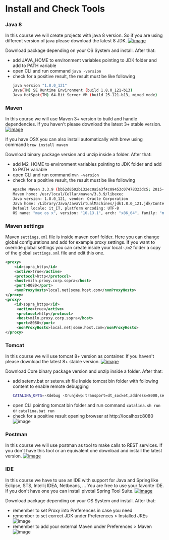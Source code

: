 # Install and Check Tools

### Java 8
In this course we will create projects with java 8 version. So if you are using different version of java please download the latest 8 JDK. 
[![image](http://www.oracle.com//ocom/groups/public/@ocom/documents/digitalasset/1612430.png)](http://www.oracle.com/technetwork/java/javase/downloads/jdk8-downloads-2133151.html)

Download package depending on your OS System and install. After that:
  - add JAVA_HOME to environment variables pointing to JDK folder and add to PATH variable
  - open CLI and run command `java -version`
  - check for a positive result, the result must be like following
    ```bash
    java version "1.8.0_121"
    Java(TM) SE Runtime Environment (build 1.8.0_121-b13)
    Java HotSpot(TM) 64-Bit Server VM (build 25.121-b13, mixed mode)
    ```

### Maven
In this course we will use Maven 3+ version to build and handle dependencies. If you haven't please download the latest 3+ stable version.
[![image](http://www.oracle.com//ocom/groups/public/@ocom/documents/digitalasset/1612430.png)](https://maven.apache.org/download.cgi)

If you have OSX you can also install automatically with brew using command `brew install maven`

Download binary package version and unzip inside a folder. After that:
  - add M2_HOME to environment variables pointing to JDK folder and add to PATH variable
  - open CLI and run command `mvn -version`
  - check for a positive result, the result must be like following
    ```bash
    Apache Maven 3.3.9 (bb52d8502b132ec0a5a3f4c09453c07478323dc5; 2015-11-10T17:41:47+01:00)
    Maven home: /usr/local/Cellar/maven/3.3.9/libexec
    Java version: 1.8.0_121, vendor: Oracle Corporation
    Java home: /Library/Java/JavaVirtualMachines/jdk1.8.0_121.jdk/Contents/Home/jre
    Default locale: it_IT, platform encoding: UTF-8
    OS name: "mac os x", version: "10.13.1", arch: "x86_64", family: "mac"
    ```
### Maven settings
Maven `settings.xml` file is inside maven conf folder. Here you can change global configurations and add for example proxy settings. If you want to override global settings you can create inside your local `~/m2` folder a copy of the global `settings.xml` file and edit this one. 
```xml
<proxy>
    <id>sopra_http</id>
    <active>true</active>
    <protocol>http</protocol>
    <host>miln.proxy.corp.sopra</host>
    <port>8080</port>
    <nonProxyHosts>local.net|some.host.com</nonProxyHosts>
</proxy>
<proxy>
    <id>sopra_https</id>
     <active>true</active>
     <protocol>http</protocol>
     <host>miln.proxy.corp.sopra</host>
     <port>8080</port>
     <nonProxyHosts>local.net|some.host.com</nonProxyHosts>
</proxy>
```
### Tomcat
In this course we will use tomcat 8+ version as container. If you haven't please download the latest 8+ stable version.
[![image](http://www.oracle.com//ocom/groups/public/@ocom/documents/digitalasset/1612430.png)](https://tomcat.apache.org/download-80.cgi)

Download Core binary package version and unzip inside a folder. After that:
  - add setenv.bat or setenv.sh file inside tomcat bin folder with following content to enable remote debugging
    ```sh
    CATALINA_OPTS=-Xdebug -Xrunjdwp:transport=dt_socket,address=8000,server=y,suspend=n
    ```
  - open CLI pointing tomcat bin folder and run command `catalina.sh run` or `catalina.bat run`
  - check for a positive result opening browser at http://localhost:8080
    ![image](https://assets.digitalocean.com/articles/tomcat8_1604/splashscreen.png)

    
### Postman
In this course we will use postman as tool to make calls to REST services. If you don't have this tool or an equivalent one download and install the latest version.
[![image](http://www.oracle.com//ocom/groups/public/@ocom/documents/digitalasset/1612430.png)](https://www.getpostman.com/)


### IDE
In this course we have to use an IDE with support for Java and Spring like Eclipse, STS, Intellij IDEA, Netbeans, ... You are free to use your favorite IDE.
If you don't have one you can install pivotal Spring Tool Suite.
[![image](http://www.oracle.com//ocom/groups/public/@ocom/documents/digitalasset/1612430.png)](https://spring.io/tools)

Download package depending on your OS System and install. After that:
  - remember to set Proxy into Preferences in case you need
  - remember to set correct JDK under Preferences > Installed JREs
  ![image](configurejavaeclipse.jpg)
  - remember to add your external Maven under Preferences > Maven
  ![image](configuremvneclipse.jpg)